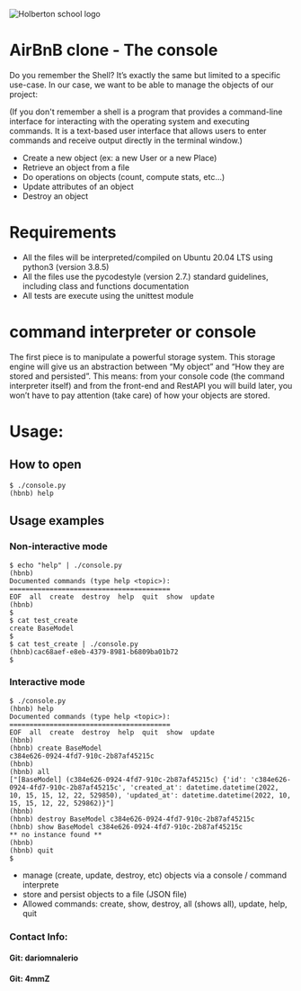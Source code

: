 ![Holberton school logo](https://secure.meetupstatic.com/photos/event/b/c/5/6/highres_475548214.jpeg)

# AirBnB clone - The console

Do you remember the Shell? It’s exactly the same but limited to a specific use-case. In our case, we want to be able to manage the objects of our project:

(If you don't remember a shell is a program that provides a command-line interface for interacting with the operating system and executing commands. It is a text-based user interface that allows users to enter commands and receive output directly in the terminal window.)

- Create a new object (ex: a new User or a new Place)
- Retrieve an object from a file
- Do operations on objects (count, compute stats, etc…)
- Update attributes of an object
- Destroy an object 

# Requirements

- All the files will be interpreted/compiled on Ubuntu 20.04 LTS using python3 (version 3.8.5)
- All the files use the pycodestyle (version 2.7.) standard guidelines, including class and functions documentation
- All tests are execute using the unittest module

# command interpreter or console

The first piece is to manipulate a powerful storage system. This storage engine will give us an abstraction between “My object” and “How they are stored and persisted”. This means: from your console code (the command interpreter itself) and from the front-end and RestAPI you will build later, you won’t have to pay attention (take care) of how your objects are stored.

# Usage:

## How to open
```
$ ./console.py
(hbnb) help

```


## Usage examples
### Non-interactive mode
```
$ echo "help" | ./console.py
(hbnb)
Documented commands (type help <topic>):
========================================
EOF  all  create  destroy  help  quit  show  update
(hbnb)
$
$ cat test_create
create BaseModel
$
$ cat test_create | ./console.py
(hbnb)cac68aef-e8eb-4379-8981-b6809ba01b72
$
```

### Interactive mode

```
$ ./console.py
(hbnb) help
Documented commands (type help <topic>):
========================================
EOF  all  create  destroy  help  quit  show  update
(hbnb)
(hbnb) create BaseModel
c384e626-0924-4fd7-910c-2b87af45215c
(hbnb) 
(hbnb) all
["[BaseModel] (c384e626-0924-4fd7-910c-2b87af45215c) {'id': 'c384e626-0924-4fd7-910c-2b87af45215c', 'created_at': datetime.datetime(2022, 10, 15, 15, 12, 22, 529850), 'updated_at': datetime.datetime(2022, 10, 15, 15, 12, 22, 529862)}"]
(hbnb)
(hbnb) destroy BaseModel c384e626-0924-4fd7-910c-2b87af45215c
(hbnb) show BaseModel c384e626-0924-4fd7-910c-2b87af45215c
** no instance found **
(hbnb)
(hbnb) quit
$
```

- manage (create, update, destroy, etc) objects via a console / command interprete
- store and persist objects to a file (JSON file)
- Allowed commands: create, show, destroy, all (shows all), update, help, quit

### Contact Info:

#### Git: dariomnalerio

#### Git: 4mmZ